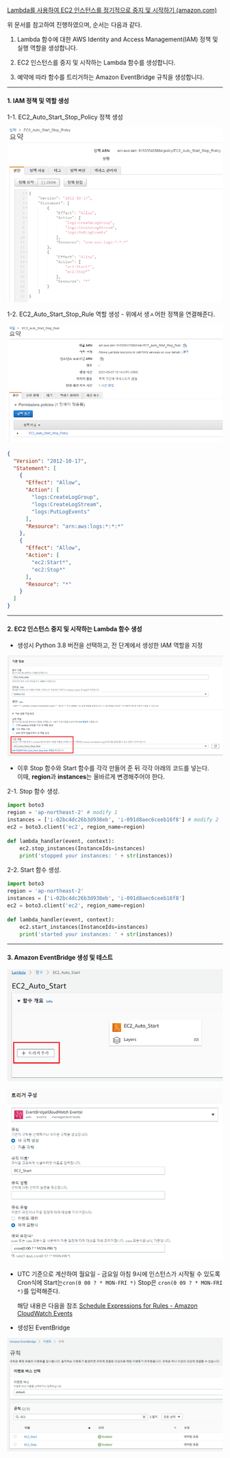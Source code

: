 [Lambda를 사용하여 EC2 인스턴스를 정기적으로 중지 및 시작하기 (amazon.com)](https://aws.amazon.com/ko/premiumsupport/knowledge-center/start-stop-lambda-cloudwatch/)

위 문서를 참고하여 진행하였으며, 순서는 다음과 같다.

1. Lambda 함수에 대한 AWS Identity and Access Management(IAM) 정책 및 실행 역할을 생성합니다.
2. EC2 인스턴스를 중지 및 시작하는 Lambda 함수를 생성합니다.

3. 예약에 따라 함수를 트리거하는 Amazon EventBridge 규칙을 생성합니다.

---

#### 1. IAM 정책 및 역할 생성

1-1. EC2_Auto_Start_Stop_Policy 정책 생성

![1](1.PNG)

1-2. EC2_Auto_Start_Stop_Rule 역할 생성 - 위에서 생ㅅ어한 정책을 연결해준다.

![2](2.PNG)

```json
{
  "Version": "2012-10-17",
  "Statement": [
    {
      "Effect": "Allow",
      "Action": [
        "logs:CreateLogGroup",
        "logs:CreateLogStream",
        "logs:PutLogEvents"
      ],
      "Resource": "arn:aws:logs:*:*:*"
    },
    {
      "Effect": "Allow",
      "Action": [
        "ec2:Start*",
        "ec2:Stop*"
      ],
      "Resource": "*"
    }
  ]
}
```

----

#### 2. EC2 인스턴스 중지 및 시작하는 Lambda 함수 생성

* 생성시 Python 3.8 버전을 선택하고, 전 단계에서 생성한 IAM 역할을 지정

![3](3.PNG)

* 이후 Stop 함수와 Start 함수를 각각 만들어 준 뒤 각각 아래의 코드를 넣는다.</br>
  이때, **region**과 **instances**는 올바르게 변경해주어야 한다.

2-1. Stop 함수 생성.

```python
import boto3
region = 'ap-northeast-2' # modify 1
instances = ['i-02bc4dc26b3d938eb', 'i-091d8aec6ceeb16f8'] # modify 2
ec2 = boto3.client('ec2', region_name=region)

def lambda_handler(event, context):
    ec2.stop_instances(InstanceIds=instances)
    print('stopped your instances: ' + str(instances))
```

2-2. Start 함수 생성.

```python
import boto3
region = 'ap-northeast-2'
instances = ['i-02bc4dc26b3d938eb', 'i-091d8aec6ceeb16f8']
ec2 = boto3.client('ec2', region_name=region)

def lambda_handler(event, context):
    ec2.start_instances(InstanceIds=instances)
    print('started your instances: ' + str(instances))
```

---

#### 3. Amazon EventBridge 생성 및 테스트

![4](4.PNG)

![5](5.PNG)

* UTC 기준으로 계산하여 월요일 - 금요일 아침 9시에 인스턴스가 시작될 수 있도록</br>
  Cron식에 Start는`cron(0 00 ? * MON-FRI *)` Stop은 `cron(0 09 ? * MON-FRI *)`를 입력해준다.  </br>

  해당 내용은 다음을 참조 [Schedule Expressions for Rules - Amazon CloudWatch Events](https://docs.aws.amazon.com/AmazonCloudWatch/latest/events/ScheduledEvents.html)

* 생성된 EventBridge

![6](6.PNG)